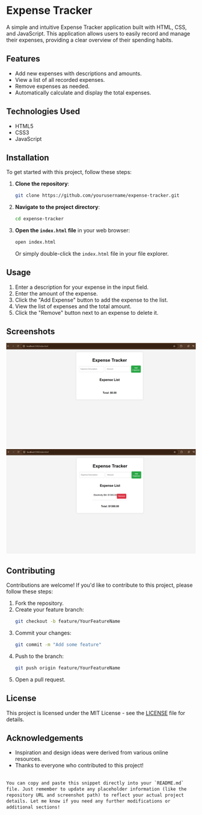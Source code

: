 # Expense Tracker

A simple and intuitive Expense Tracker application built with HTML, CSS, and JavaScript. This application allows users to easily record and manage their expenses, providing a clear overview of their spending habits.

## Features

- Add new expenses with descriptions and amounts.
- View a list of all recorded expenses.
- Remove expenses as needed.
- Automatically calculate and display the total expenses.

## Technologies Used

- HTML5
- CSS3
- JavaScript

## Installation

To get started with this project, follow these steps:

1. **Clone the repository**:
   ```bash
   git clone https://github.com/yourusername/expense-tracker.git
   ```

2. **Navigate to the project directory**:
   ```bash
   cd expense-tracker
   ```

3. **Open the `index.html` file** in your web browser:
   ```bash
   open index.html
   ```
   Or simply double-click the `index.html` file in your file explorer.

## Usage

1. Enter a description for your expense in the input field.
2. Enter the amount of the expense.
3. Click the "Add Expense" button to add the expense to the list.
4. View the list of expenses and the total amount.
5. Click the "Remove" button next to an expense to delete it.

## Screenshots

![Expense Tracker Screenshot](screenshotpng.png)
![Expense Tracker Screenshot](screenshotpng2.png)

## Contributing

Contributions are welcome! If you'd like to contribute to this project, please follow these steps:

1. Fork the repository.
2. Create your feature branch:
   ```bash
   git checkout -b feature/YourFeatureName
   ```
3. Commit your changes:
   ```bash
   git commit -m "Add some feature"
   ```
4. Push to the branch:
   ```bash
   git push origin feature/YourFeatureName
   ```
5. Open a pull request.

## License

This project is licensed under the MIT License - see the [LICENSE](LICENSE) file for details.

## Acknowledgements

- Inspiration and design ideas were derived from various online resources.
- Thanks to everyone who contributed to this project!
```

You can copy and paste this snippet directly into your `README.md` file. Just remember to update any placeholder information (like the repository URL and screenshot path) to reflect your actual project details. Let me know if you need any further modifications or additional sections!
